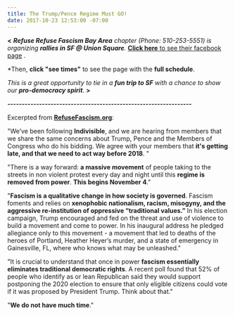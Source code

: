 ```yaml
---
title: The Trump/Pence Regime Must GO!
date: 2017-10-23 12:53:00 -07:00
---
```


**<**   ***Refuse Refuse Fascism Bay Area** chapter (Phone: 510-253-5551) is organizing **rallies in SF @ Union Square**.*
[**Click here** to see their facebook page](https://www.facebook.com/events/130152454303756/) .

*Then, **click "see times"** to see the page with the **full schedule**.

*This is a great opportunity to tie in a **fun trip to SF** with a chance to show our **pro-democracy spirit***.   **>**

**----------------------------------------------------------------**

Excerpted from [**RefuseFascism.org**](https://refusefascism.org/):

"We’ve been following **Indivisible**, and we are hearing from members that we share the same concerns about Trump, Pence and the Members of Congress who do his bidding.  We agree with your members that **it's getting late, and that we need to act way before 2018**. "

"There is a way forward: **a massive movement** of people taking to the streets in non violent protest every day and night until this **regime is removed from power**. **This begins November 4**."

"**Fascism is a qualitative change in how society is governed**. Fascism foments and relies on **xenophobic nationalism, racism, misogyny, and the aggressive re-institution of oppressive “traditional values.”**  In his election campaign, Trump encouraged and fed on the threat and use of violence to build a movement and come to power. In his inaugural address he pledged allegiance only to this movement - a movement that led to deaths of the heroes of Portland, Heather Heyer’s murder, and a state of emergency in Gainesville, FL, where who knows what may be unleashed."

"It is crucial to understand that once in power **fascism essentially eliminates traditional democratic rights**. A recent poll found that 52% of people who identify as or lean Republican said they would support postponing the 2020 election to ensure that only eligible citizens could vote if it was proposed by President Trump. Think about that."

"**We do not have much time**."

  

